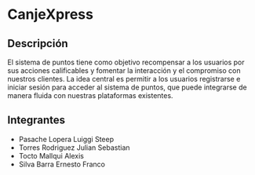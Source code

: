 
# CanjeXpress

## Descripción
El sistema de puntos tiene como objetivo recompensar a los usuarios por sus acciones calificables y fomentar 
la interacción y el compromiso con nuestros clientes. La idea central es permitir a los usuarios registrarse e iniciar 
sesión para acceder al sistema de puntos, que puede integrarse de manera fluida con nuestras plataformas existentes.

## Integrantes
- Pasache Lopera Luiggi Steep
- Torres Rodriguez Julian Sebastian
- Tocto Mallqui Alexis
- Silva Barra Ernesto Franco 
